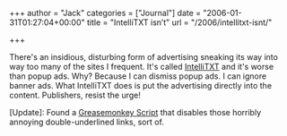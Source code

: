 +++
author = "Jack"
categories = ["Journal"]
date = "2006-01-31T01:27:04+00:00"
title = "IntelliTXT isn’t"
url = "/2006/intellitxt-isnt/"

+++

There's an insidious, disturbing form of advertising sneaking its way into way too many of the sites I frequent. It's called [IntelliTXT](<http://www.vibrantmedia.com/site2005/web_02.html>) and it's worse than popup ads. Why? Because I can dismiss popup ads. I can ignore banner ads. What IntelliTXT does is put the advertising directly into the content. Publishers, resist the urge! 

[Update]: Found a [Greasemonkey Script](<http://slashetc.net/code/intellitxt-disabler.user.js>) that disables those horribly annoying double-underlined links, sort of.